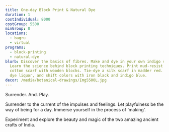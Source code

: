 ```yaml
---
title: One-day Block Print & Natural Dye
duration: 1
costIndividual: 8000
costGroup: 5500
minGroup: 8
locations: 
  - bagru
  - virtual
programs:
  - block-printing
  - natural-dye
blurb: Discover the basics of fibres. Make and dye in your own indigo sugar vat.
  Learn the science behind block printing techniques. Print mud-resist on a
  cotton scarf with wooden blocks. Tie-dye a silk scarf in madder red. Prepare
  dye liquor, and shift colors with iron black and indigo blue.
decor: /media/botanical-drawings/Img5500L.jpg
---
```

Surrender. And. Play.

Surrender to the current of the impulses and feelings. Let playfulness be the way of being for a day. Immerse yourself in the process of ‘making’.

Experiment and explore the beauty and magic of the two amazing ancient crafts of India.
